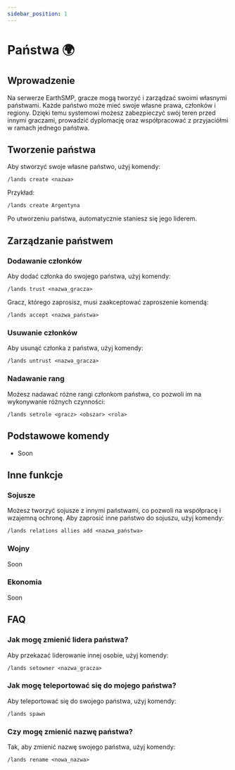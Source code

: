 ```yaml
---
sidebar_position: 1
---
```


# Państwa 🌍

## Wprowadzenie

Na serwerze EarthSMP, gracze mogą tworzyć i zarządzać swoimi własnymi państwami. Każde państwo może mieć swoje własne prawa, członków i regiony. Dzięki temu systemowi możesz zabezpieczyć swój teren przed innymi graczami, prowadzić dyplomację oraz współpracować z przyjaciółmi w ramach jednego państwa.

## Tworzenie państwa

Aby stworzyć swoje własne państwo, użyj komendy:

```
/lands create <nazwa>
```

Przykład:

```
/lands create Argentyna
```

Po utworzeniu państwa, automatycznie staniesz się jego liderem.

## Zarządzanie państwem

### Dodawanie członków

Aby dodać członka do swojego państwa, użyj komendy:

```
/lands trust <nazwa_gracza>
```

Gracz, którego zaprosisz, musi zaakceptować zaproszenie komendą:

```
/lands accept <nazwa_państwa>
```

### Usuwanie członków

Aby usunąć członka z państwa, użyj komendy:

```
/lands untrust <nazwa_gracza>
```

### Nadawanie rang

Możesz nadawać różne rangi członkom państwa, co pozwoli im na wykonywanie różnych czynności:

```
/lands setrole <gracz> <obszar> <rola>
```

## Podstawowe komendy

- Soon

## Inne funkcje

### Sojusze

Możesz tworzyć sojusze z innymi państwami, co pozwoli na współpracę i wzajemną ochronę. Aby zaprosić inne państwo do sojuszu, użyj komendy:

```
/lands relations allies add <nazwa_państwa>
```

### Wojny

Soon

### Ekonomia

Soon

## FAQ

### Jak mogę zmienić lidera państwa?

Aby przekazać liderowanie innej osobie, użyj komendy:

```
/lands setowner <nazwa_gracza>
```

### Jak mogę teleportować się do mojego państwa?

Aby teleportować się do swojego państwa, użyj komendy:

```
/lands spawn
```

### Czy mogę zmienić nazwę państwa?

Tak, aby zmienić nazwę swojego państwa, użyj komendy:

```
/lands rename <nowa_nazwa>
```
